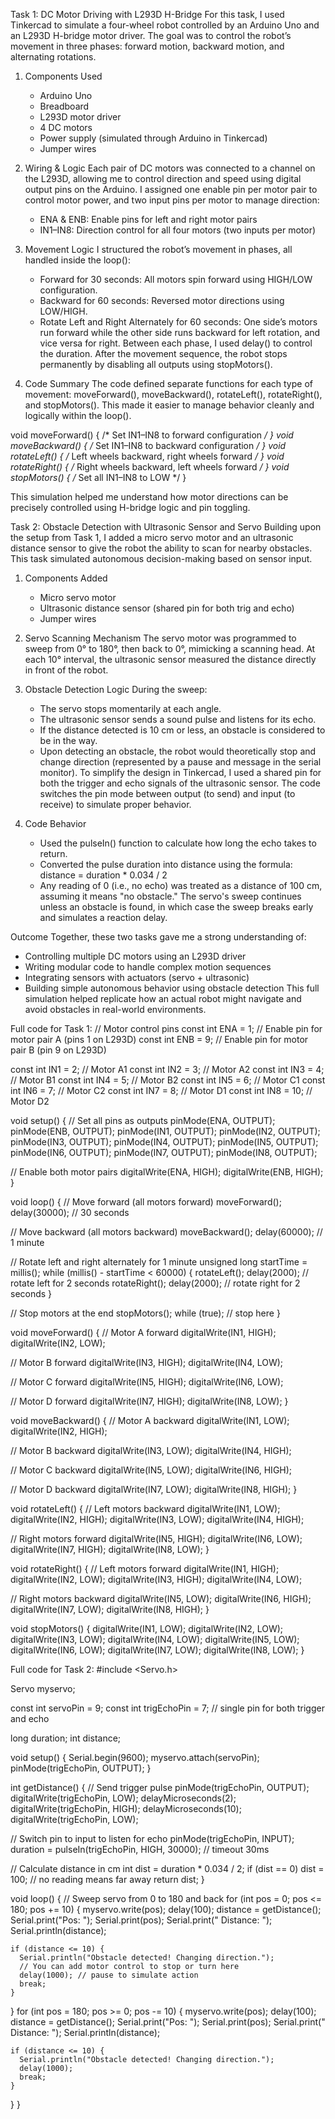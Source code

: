 Task 1: DC Motor Driving with L293D H-Bridge
For this task, I used Tinkercad to simulate a four-wheel robot controlled by an Arduino Uno and an L293D H-bridge motor driver. The goal was to control the robot’s movement in three phases: forward motion, backward motion, and alternating rotations.

1. Components Used
   - Arduino Uno
   - Breadboard
   - L293D motor driver
   - 4 DC motors
   - Power supply (simulated through Arduino in Tinkercad)
   - Jumper wires

2. Wiring & Logic
Each pair of DC motors was connected to a channel on the L293D, allowing me to control direction and speed using digital output pins on the Arduino. I assigned one enable pin per motor pair to control motor power, and two input pins per motor to manage direction:
   - ENA & ENB: Enable pins for left and right motor pairs
   - IN1–IN8: Direction control for all four motors (two inputs per motor)

3. Movement Logic
I structured the robot’s movement in phases, all handled inside the loop():
   - Forward for 30 seconds: All motors spin forward using HIGH/LOW configuration.
   - Backward for 60 seconds: Reversed motor directions using LOW/HIGH.
   - Rotate Left and Right Alternately for 60 seconds: One side’s motors run forward while the other side runs backward for left rotation, and vice versa for right.
Between each phase, I used delay() to control the duration. After the movement sequence, the robot stops permanently by disabling all outputs using stopMotors().

4. Code Summary
The code defined separate functions for each type of movement: moveForward(), moveBackward(), rotateLeft(), rotateRight(), and stopMotors(). This made it easier to manage behavior cleanly and logically within the loop().

void moveForward() { /* Set IN1–IN8 to forward configuration */ }
void moveBackward() { /* Set IN1–IN8 to backward configuration */ }
void rotateLeft() { /* Left wheels backward, right wheels forward */ }
void rotateRight() { /* Right wheels backward, left wheels forward */ }
void stopMotors() { /* Set all IN1–IN8 to LOW */ }

This simulation helped me understand how motor directions can be precisely controlled using H-bridge logic and pin toggling.



Task 2: Obstacle Detection with Ultrasonic Sensor and Servo
Building upon the setup from Task 1, I added a micro servo motor and an ultrasonic distance sensor to give the robot the ability to scan for nearby obstacles. This task simulated autonomous decision-making based on sensor input.

1. Components Added
   - Micro servo motor
   - Ultrasonic distance sensor (shared pin for both trig and echo)
   - Jumper wires

2. Servo Scanning Mechanism
The servo motor was programmed to sweep from 0° to 180°, then back to 0°, mimicking a scanning head. At each 10° interval, the ultrasonic sensor measured the distance directly in front of the robot.

3. Obstacle Detection Logic
During the sweep:
   - The servo stops momentarily at each angle.
   - The ultrasonic sensor sends a sound pulse and listens for its echo.
   - If the distance detected is 10 cm or less, an obstacle is considered to be in the way.
   - Upon detecting an obstacle, the robot would theoretically stop and change direction (represented by a pause and message in the serial monitor).
To simplify the design in Tinkercad, I used a shared pin for both the trigger and echo signals of the ultrasonic sensor. The code switches the pin mode between output (to send) and input (to receive) to simulate proper behavior.

4. Code Behavior
   - Used the pulseIn() function to calculate how long the echo takes to return.
   - Converted the pulse duration into distance using the formula:
  distance = duration * 0.034 / 2
   - Any reading of 0 (i.e., no echo) was treated as a distance of 100 cm, assuming it means "no obstacle."
The servo's sweep continues unless an obstacle is found, in which case the sweep breaks early and simulates a reaction delay.

Outcome
Together, these two tasks gave me a strong understanding of:
   - Controlling multiple DC motors using an L293D driver
   - Writing modular code to handle complex motion sequences
   - Integrating sensors with actuators (servo + ultrasonic)
   - Building simple autonomous behavior using obstacle detection
This full simulation helped replicate how an actual robot might navigate and avoid obstacles in real-world environments.





Full code for Task 1:
// Motor control pins
const int ENA = 1;  // Enable pin for motor pair A (pins 1 on L293D)
const int ENB = 9;  // Enable pin for motor pair B (pin 9 on L293D)

const int IN1 = 2;  // Motor A1
const int IN2 = 3;  // Motor A2
const int IN3 = 4;  // Motor B1
const int IN4 = 5;  // Motor B2
const int IN5 = 6;  // Motor C1
const int IN6 = 7;  // Motor C2
const int IN7 = 8;  // Motor D1
const int IN8 = 10; // Motor D2

void setup() {
  // Set all pins as outputs
  pinMode(ENA, OUTPUT);
  pinMode(ENB, OUTPUT);
  pinMode(IN1, OUTPUT);
  pinMode(IN2, OUTPUT);
  pinMode(IN3, OUTPUT);
  pinMode(IN4, OUTPUT);
  pinMode(IN5, OUTPUT);
  pinMode(IN6, OUTPUT);
  pinMode(IN7, OUTPUT);
  pinMode(IN8, OUTPUT);

  // Enable both motor pairs
  digitalWrite(ENA, HIGH);
  digitalWrite(ENB, HIGH);
}

void loop() {
  // Move forward (all motors forward)
  moveForward();
  delay(30000); // 30 seconds

  // Move backward (all motors backward)
  moveBackward();
  delay(60000); // 1 minute

  // Rotate left and right alternately for 1 minute
  unsigned long startTime = millis();
  while (millis() - startTime < 60000) {
    rotateLeft();
    delay(2000); // rotate left for 2 seconds
    rotateRight();
    delay(2000); // rotate right for 2 seconds
  }

  // Stop motors at the end
  stopMotors();
  while (true); // stop here
}

void moveForward() {
  // Motor A forward
  digitalWrite(IN1, HIGH);
  digitalWrite(IN2, LOW);

  // Motor B forward
  digitalWrite(IN3, HIGH);
  digitalWrite(IN4, LOW);

  // Motor C forward
  digitalWrite(IN5, HIGH);
  digitalWrite(IN6, LOW);

  // Motor D forward
  digitalWrite(IN7, HIGH);
  digitalWrite(IN8, LOW);
}

void moveBackward() {
  // Motor A backward
  digitalWrite(IN1, LOW);
  digitalWrite(IN2, HIGH);

  // Motor B backward
  digitalWrite(IN3, LOW);
  digitalWrite(IN4, HIGH);

  // Motor C backward
  digitalWrite(IN5, LOW);
  digitalWrite(IN6, HIGH);

  // Motor D backward
  digitalWrite(IN7, LOW);
  digitalWrite(IN8, HIGH);
}

void rotateLeft() {
  // Left motors backward
  digitalWrite(IN1, LOW);
  digitalWrite(IN2, HIGH);
  digitalWrite(IN3, LOW);
  digitalWrite(IN4, HIGH);

  // Right motors forward
  digitalWrite(IN5, HIGH);
  digitalWrite(IN6, LOW);
  digitalWrite(IN7, HIGH);
  digitalWrite(IN8, LOW);
}

void rotateRight() {
  // Left motors forward
  digitalWrite(IN1, HIGH);
  digitalWrite(IN2, LOW);
  digitalWrite(IN3, HIGH);
  digitalWrite(IN4, LOW);

  // Right motors backward
  digitalWrite(IN5, LOW);
  digitalWrite(IN6, HIGH);
  digitalWrite(IN7, LOW);
  digitalWrite(IN8, HIGH);
}

void stopMotors() {
  digitalWrite(IN1, LOW);
  digitalWrite(IN2, LOW);
  digitalWrite(IN3, LOW);
  digitalWrite(IN4, LOW);
  digitalWrite(IN5, LOW);
  digitalWrite(IN6, LOW);
  digitalWrite(IN7, LOW);
  digitalWrite(IN8, LOW);
}




Full code for Task 2:
#include <Servo.h>

Servo myservo;

const int servoPin = 9;
const int trigEchoPin = 7; // single pin for both trigger and echo

long duration;
int distance;

void setup() {
  Serial.begin(9600);
  myservo.attach(servoPin);
  pinMode(trigEchoPin, OUTPUT);
}

int getDistance() {
  // Send trigger pulse
  pinMode(trigEchoPin, OUTPUT);
  digitalWrite(trigEchoPin, LOW);
  delayMicroseconds(2);
  digitalWrite(trigEchoPin, HIGH);
  delayMicroseconds(10);
  digitalWrite(trigEchoPin, LOW);

  // Switch pin to input to listen for echo
  pinMode(trigEchoPin, INPUT);
  duration = pulseIn(trigEchoPin, HIGH, 30000); // timeout 30ms

  // Calculate distance in cm
  int dist = duration * 0.034 / 2;
  if (dist == 0) dist = 100; // no reading means far away
  return dist;
}

void loop() {
  // Sweep servo from 0 to 180 and back
  for (int pos = 0; pos <= 180; pos += 10) {
    myservo.write(pos);
    delay(100);
    distance = getDistance();
    Serial.print("Pos: ");
    Serial.print(pos);
    Serial.print(" Distance: ");
    Serial.println(distance);

    if (distance <= 10) {
      Serial.println("Obstacle detected! Changing direction.");
      // You can add motor control to stop or turn here
      delay(1000); // pause to simulate action
      break;
    }
  }
  for (int pos = 180; pos >= 0; pos -= 10) {
    myservo.write(pos);
    delay(100);
    distance = getDistance();
    Serial.print("Pos: ");
    Serial.print(pos);
    Serial.print(" Distance: ");
    Serial.println(distance);

    if (distance <= 10) {
      Serial.println("Obstacle detected! Changing direction.");
      delay(1000);
      break;
    }
  }
}

